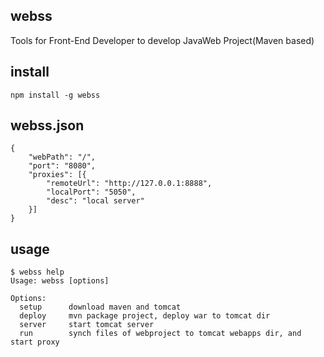 ## webss
Tools for Front-End Developer to develop JavaWeb Project(Maven based)

## install
```
npm install -g webss
```

## webss.json
```
{
    "webPath": "/",
    "port": "8080",
    "proxies": [{
        "remoteUrl": "http://127.0.0.1:8888",
        "localPort": "5050",
        "desc": "local server"
    }]
}
```

## usage
```
$ webss help
Usage: webss [options]

Options:
  setup      download maven and tomcat
  deploy     mvn package project, deploy war to tomcat dir
  server     start tomcat server
  run        synch files of webproject to tomcat webapps dir, and start proxy
```